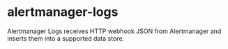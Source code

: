 # alertmanager-logs
Alertmanager Logs receives HTTP webhook JSON from Alertmanager and inserts them into a supported data store.
